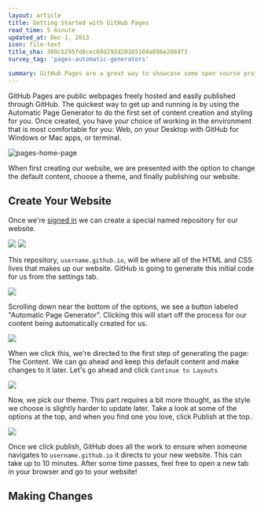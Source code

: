 ```yaml
---
layout: article
title: Getting Started with GitHub Pages
read_time: 5 minute
updated_at: Dec 1, 2013
icon: file-text
title_sha: 309cb295fd8cec60d292d20165104a098e2084f3
survey_tag: 'pages-automatic-generators'

summary: GitHub Pages are a great way to showcase some open source projects, host a blog, or even a resume. This guide will help get you started on creating your next website.
---
```


<a id="intro" title="Intro" class="toc-item"></a>
GitHub Pages are public webpages freely hosted and easily published through GitHub. The quickest way to get up and running is by using the Automatic Page Generator to do the first set of content creation and styling for you. Once created, you have your choice of working in the environment that is most comfortable for you: Web, on your Desktop with GitHub for Windows or Mac apps, or terminal.

![pages-home-page](https://f.cloud.github.com/assets/45141/1651846/be1eeb0e-5af3-11e3-888f-350f75f724d4.png)

When first creating our website, we are presented with the option to change the default content, choose a theme, and finally publishing our website.

<a id="setup" title="Create Your Website" class="toc-item"></a>

## Create Your Website

Once we're <a href="https://github.com/login" target="_blank">signed in</a> we can create a special named repository for our website.

![](placeholder_image_of_clicking_new_repo_icon)
![](placeholder_image_of_creating_repo_screen)

This repository, `username.github.io`, will be where all of the HTML and CSS lives that makes up our website. GitHub is going to generate this initial code for us from the settings tab.

![](settings_tab_shot)

Scrolling down near the bottom of the options, we see a button labeled "Automatic Page Generator". Clicking this will start off the process for our content being automatically created for us.

![](automatic-page-generator)

When we click this, we're directed to the first step of generating the page: The Content. We can go ahead and keep this default content and make changes to it later. Let's go ahead and click `Continue to Layouts`

![](content-step-continue-to-layout)

Now, we pick our theme. This part requires a bit more thought, as the style we choose is slightly harder to update later. Take a look at some of the options at the top, and when you find one you love, click Publish at the top.

![](selection-of-style-click-publish)

Once we click publish, GitHub does all the work to ensure when someone navigates to `username.github.io` it directs to your new website. This can take up to 10 minutes. After some time passes, feel free to open a new tab in your browser and go to your website!

<a id="changes" title="Making Changes" class="toc-item"></a>

## Making Changes
